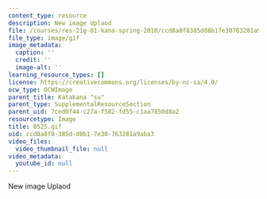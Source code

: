 ```yaml
---
content_type: resource
description: New image Uplaod
file: /courses/res-21g-01-kana-spring-2010/ccd8a8f8385dd8b17e30763281a9aba3_0525.gif
file_type: image/gif
image_metadata:
  caption: ''
  credit: ''
  image-alt: ''
learning_resource_types: []
license: https://creativecommons.org/licenses/by-nc-sa/4.0/
ocw_type: OCWImage
parent_title: Katakana "su"
parent_type: SupplementalResourceSection
parent_uid: 7ced0f44-c27a-f582-fd55-c1aa7850d8a2
resourcetype: Image
title: 0525.gif
uid: ccd8a8f8-385d-d8b1-7e30-763281a9aba3
video_files:
  video_thumbnail_file: null
video_metadata:
  youtube_id: null
---
```

New image Uplaod